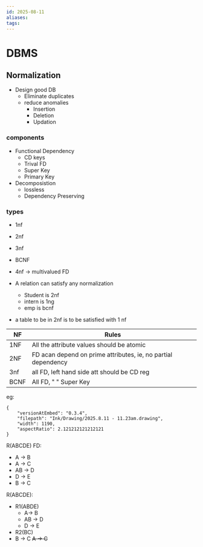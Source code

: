 ```yaml
---
id: 2025-08-11
aliases: 
tags:
---
```


#  DBMS
## Normalization
 - Design good DB
	 - Eliminate duplicates
	 - reduce anomalies
		 - Insertion
		 - Deletion
		 - Updation
### components
 - Functional Dependency
	 - CD keys
	 - Trival FD
	 - Super Key
	 - Primary Key
 - Decomposistion
	 - lossless
	 - Dependency Preserving
### types
 - 1nf
 - 2nf
 - 3nf
 - BCNF
 - 4nf -> multivalued FD


 - A relation can satisfy any normalization
	 - Student is 2nf
	 - intern is 1ng
	 - emp is bcnf
- a table to be in 2nf is to be satisfied with 1 nf

| NF   | Rules                                                                    |
| ---- | ------------------------------------------------------------------------ |
| 1NF  | All the attribute values should be atomic                                |
| 2NF  | FD acan depend on prime attributes, ie, no partial dependency            |
| 3nf  | all FD, left hand side att should be CD reg                              |
| BCNF | All FD,              "                        "                Super Key |

eg:


```handdrawn-ink
{
	"versionAtEmbed": "0.3.4",
	"filepath": "Ink/Drawing/2025.8.11 - 11.23am.drawing",
	"width": 1190,
	"aspectRatio": 2.121212121212121
}
```

R(ABCDE)
FD:
- A -> B
- A -> C
-  AB -> D
- D -> E
- B -> C

R(ABCDE):
 - R1(ABDE)
	 - A-> B
	 - AB -> D
	 - D -> E
 - R2(BC)
  - B -> C
  ~~A -> C~~

 ### 